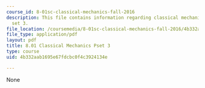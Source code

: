 ```yaml
---
course_id: 8-01sc-classical-mechanics-fall-2016
description: This file contains information regarding classical mechanics problem
  set 3.
file_location: /coursemedia/8-01sc-classical-mechanics-fall-2016/4b332aab1695e67fdcbc0f4c3924134e_MIT8_01F16_pset3.pdf
file_type: application/pdf
layout: pdf
title: 8.01 Classical Mechanics Pset 3
type: course
uid: 4b332aab1695e67fdcbc0f4c3924134e

---
```

None